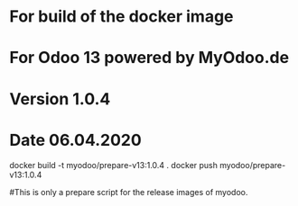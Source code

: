 # For build of the docker image
# For Odoo 13 powered by MyOdoo.de
# Version 1.0.4
# Date 06.04.2020
docker build -t myodoo/prepare-v13:1.0.4 .
docker push myodoo/prepare-v13:1.0.4

#This is only a prepare script for the release images of myodoo.
